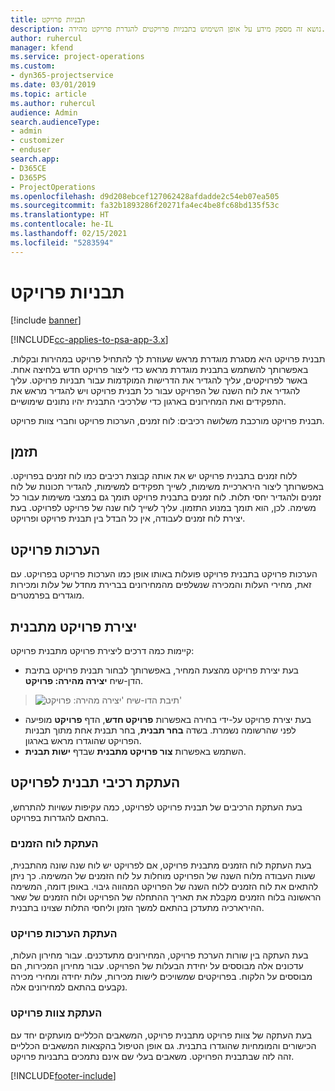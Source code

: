 ```yaml
---
title: תבניות פרויקט
description: נושא זה מספק מידע על אופן השימוש בתבניות פרויקטים להגדרת פרויקט מהירה.
author: ruhercul
manager: kfend
ms.service: project-operations
ms.custom:
- dyn365-projectservice
ms.date: 03/01/2019
ms.topic: article
ms.author: ruhercul
audience: Admin
search.audienceType:
- admin
- customizer
- enduser
search.app:
- D365CE
- D365PS
- ProjectOperations
ms.openlocfilehash: d9d208ebcef127062428afdadde2c54eb07ea505
ms.sourcegitcommit: fa32b1893286f20271fa4ec4be8fc68bd135f53c
ms.translationtype: HT
ms.contentlocale: he-IL
ms.lasthandoff: 02/15/2021
ms.locfileid: "5283594"
---
```

# <a name="project-templates"></a>תבניות פרויקט 

[!include [banner](../includes/psa-now-project-operations.md)]

[!INCLUDE[cc-applies-to-psa-app-3.x](../includes/cc-applies-to-psa-app-3x.md)]

תבנית פרויקט היא מסגרת מוגדרת מראש שעוזרת לך להתחיל פרויקט במהירות ובקלות. באפשרותך להשתמש בתבנית מוגדרת מראש כדי ליצור פרויקט חדש בלחיצה אחת. באשר לפרויקטים, עליך להגדיר את הדרישות המוקדמות עבור תבניות פרויקט. עליך להגדיר את לוח השנה של הפרויקט עבור כל תבנית פרויקט ויש להגדיר מראש את התפקידים ואת המחירונים בארגון כדי שלרכיבי התבנית יהיו נתונים שימושיים.

תבנית פרויקט מורכבת משלושה רכיבים: לוח זמנים, הערכות פרויקט וחברי צוות פרויקט.

## <a name="schedule"></a>תזמן

ללוח זמנים בתבנית פרויקט יש את אותה קבוצת רכיבים כמו לוח זמנים בפרויקט. באפשרותך ליצור הירארכיית משימות, לשייך תפקידים למשימות, להגדיר תכונות של לוח זמנים ולהגדיר יחסי תלות. לוח זמנים בתבנית פרויקט תומך גם במצבי משימות עבור כל משימה. לכן, הוא תומך במנוע התזמון. עליך לשייך לוח שנה של פרויקט לפרויקט. בעת יצירת לוח זמנים לעבודה, אין כל הבדל בין תבנית פרויקט ופרויקט.

## <a name="project-estimates"></a>הערכות פרויקט

הערכות פרויקט בתבנית פרויקט פועלות באותו אופן כמו הערכות פרויקט בפרויקט. עם זאת, מחירי העלות והמכירה שנשלפים מהמחירונים בברירת מחדל של עלות ומכירות מוגדרים בפרמטרים.

## <a name="creating-a-project-from-a-template"></a>יצירת פרויקט מתבנית
 
קיימות כמה דרכים ליצירת פרויקט מתבנית פרויקט:

- בעת יצירת פרויקט מהצעת המחיר, באפשרותך לבחור תבנית פרויקט בתיבת הדן-שיח **יצירה מהירה: פרויקט**.

> ![תיבת הדו-שיח 'יצירה מהירה: פרויקט'](media/project-11.png)

- בעת יצירת פרויקט על-ידי בחירה באפשרות **פרויקט חדש**, הדף **פרויקט** מופיעה לפני שהרשומה נשמרת. בשדה **בחר תבנית**, בחר תבנית אחת מתוך תבניות הפרויקט שהוגדרו מראש בארגון.
- השתמש באפשרות **צור פרויקט מתבנית** שבדף **ישות תבנית**.

## <a name="copying-components-of-template-to-project"></a>העתקת רכיבי תבנית לפרויקט

בעת העתקת הרכיבים של תבנית פרויקט לפרויקט, כמה עקיפות עשויות להתרחש, בהתאם להגדרות בפרויקט.

### <a name="copying-the-schedule"></a>העתקת לוח הזמנים

בעת העתקת לוח הזמנים מתבנית פרויקט, אם לפרויקט יש לוח שנה שונה מהתבנית, שעות העבודה מלוח השנה של הפרויקט מוחלות על לוח הזמנים של המשימה. כך ניתן להתאים את לוח הזמנים ללוח השנה של הפרויקט המהווה גיבוי. באופן דומה, המשימה הראשונה בלוח הזמנים מקבלת את תאריך ההתחלה של הפרויקט ולוח הזמנים של שאר ההירארכיה מתעדכן בהתאם למשך הזמן וליחסי התלות שצוינו בתבנית. 

### <a name="copying-project-estimates"></a>העתקת הערכות פרויקט 

בעת העתקה בין שורות הערכת פרויקט, המחירונים מתעדכנים. עבור מחירון העלות, עדכונים אלה מבוססים על יחידת הבעלות של הפרויקט. עבור מחירון המכירות, הם מבוססים על הלקוח. בפרויקטים שמשויכים לישות מכירות, עלות יחידה ומחירי מכירה נקבעים בהתאם למחירונים אלה.

### <a name="copying-a-project-team"></a>העתקת צוות פרויקט

בעת העתקה של צוות פרויקט מתבנית פרויקט, המשאבים הכלליים מועתקים יחד עם הכישורים והמומחיות שהוגדרו בתבנית. גם אופן הטיפול בהקצאות המשאבים הכלליים זהה לזה שבתבנית הפרויקט. משאבים בעלי שם אינם נתמכים בתבניות פרויקט.


[!INCLUDE[footer-include](../includes/footer-banner.md)]